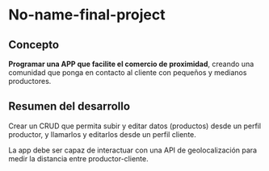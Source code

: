# No-name-final-project


## Concepto

**Programar una APP que facilite el comercio de proximidad**, creando una comunidad que ponga en contacto al cliente con pequeños y medianos productores.


## Resumen del desarrollo

Crear un CRUD que permita subir y editar datos (productos) desde un perfil productor, y llamarlos y editarlos desde un perfil cliente.

La app debe ser capaz de interactuar con una API de geolocalización para medir la distancia entre productor-cliente.
